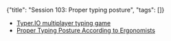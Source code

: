 {"title": "Session 103: Proper typing posture", "tags": []}

* [Typer.IO multiplayer typing game](https://typer.io/)
* [Proper Typing Posture According to Ergonomists](https://ergonomictrends.com/proper-ergonomic-typing-posture-at-computer/)


